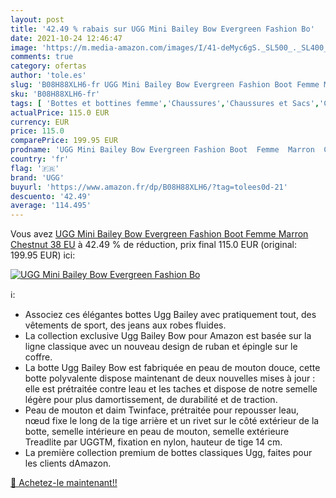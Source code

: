 ```yaml
---
layout: post
title: '42.49 % rabais sur UGG Mini Bailey Bow Evergreen Fashion Bo'
date: 2021-10-24 12:46:47
image: 'https://m.media-amazon.com/images/I/41-deMyc6gS._SL500_._SL400_.jpg'
comments: true
category: ofertas
author: 'tole.es'
slug: 'B08H88XLH6-fr UGG Mini Bailey Bow Evergreen Fashion Boot Femme Marron...'
sku: 'B08H88XLH6-fr'
tags: [ 'Bottes et bottines femme','Chaussures','Chaussures et Sacs','Chaussures femme','ugg', ]
actualPrice: 115.0 EUR
currency: EUR
price: 115.0
comparePrice: 199.95 EUR
prodname: 'UGG Mini Bailey Bow Evergreen Fashion Boot  Femme  Marron  Chestnut   38 EU'
country: 'fr'
flag: '🇫🇷'
brand: 'UGG'
buyurl: 'https://www.amazon.fr/dp/B08H88XLH6/?tag=tolees0d-21'
descuento: '42.49'
average: '114.495'
---
```


Vous avez [UGG Mini Bailey Bow Evergreen Fashion Boot  Femme  Marron  Chestnut   38 EU](https://www.amazon.fr/dp/B08H88XLH6/?tag=tolees0d-21)  à  42.49 % de réduction, prix final  115.0 EUR (original: 199.95 EUR) ici:

[![UGG Mini Bailey Bow Evergreen Fashion Bo](https://m.media-amazon.com/images/I/41-deMyc6gS._SL500_._SL400_.jpg)](https://www.amazon.fr/dp/B08H88XLH6/?tag=tolees0d-21)

ℹ️:

- Associez ces élégantes bottes Ugg Bailey avec pratiquement tout, des vêtements de sport, des jeans aux robes fluides.
- La collection exclusive Ugg Bailey Bow pour Amazon est basée sur la ligne classique avec un nouveau design de ruban et épingle sur le coffre.
- La botte Ugg Bailey Bow est fabriquée en peau de mouton douce, cette botte polyvalente dispose maintenant de deux nouvelles mises à jour : elle est prétraitée contre leau et les taches et dispose de notre semelle légère pour plus damortissement, de durabilité et de traction.
- Peau de mouton et daim Twinface, prétraitée pour repousser leau, nœud fixe le long de la tige arrière et un rivet sur le côté extérieur de la botte, semelle intérieure en peau de mouton, semelle extérieure Treadlite par UGGTM, fixation en nylon, hauteur de tige 14 cm.
- La première collection premium de bottes classiques Ugg, faites pour les clients dAmazon.

[🛒 Achetez-le maintenant!!](https://www.amazon.fr/dp/B08H88XLH6/?tag=tolees0d-21)

